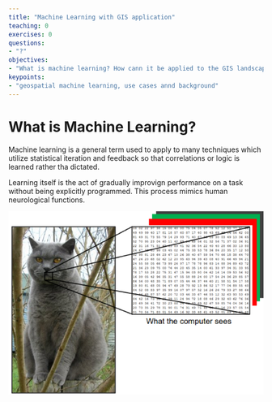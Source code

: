 ```yaml
---
title: "Machine Learning with GIS application"
teaching: 0
exercises: 0
questions:
- "?"
objectives:
- "What is machine learning? How cann it be applied to the GIS landscape? What are some use cases?"
keypoints:
- "geospatial machine learning, use cases annd background"
---
```


# What is Machine Learning?

Machine learning is a general term used to apply to many techniques which utilize statistical iteration and feedback so that correlations or logic is learned rather tha dictated.

Learning itself is the act of gradually improvign performance on a task without being explicitly programmed. This process mimics human neurological functions.

![alt-text](assets/img/cat.png "Logo Title Text 1")
